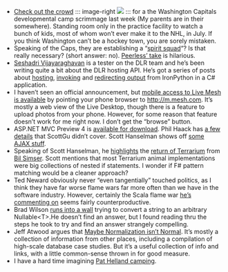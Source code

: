 -   [Check out the crowd](http://peerlessprognosticator.blogspot.com/2008/07/sro-at-kcidevelopment-camp-closes.html)
	::: image-right
	[![](http://image.devhawk.net/blog-content/20080717-morning-coffee-169/071208_development_camp009.JPG)](http://peerlessprognosticator.blogspot.com/2008/07/sro-at-kcidevelopment-camp-closes.html)
	:::
	for a the Washington Capitals developmental camp scrimmage last week
    (My parents are in their somewhere). Standing room only in the
    practice facility to watch a bunch of kids, most of whom won’t ever
    make it to the NHL, in July. If you think Washington can’t be a
    hockey town, you are sorely mistaken.
-   Speaking of the Caps, they are establishing a “[spirit
    squad](http://capitals.nhl.com/team/app/?service=page&page=NHLPage&id=23007)“?
    Is that really necessary? (short answer: no). [Peerless’
    take](http://peerlessprognosticator.blogspot.com/2008/07/weve-got-spirit-how-bout-you.html)
    is hilarious.
-   [Seshadri Vijayaraghavan](http://blogs.msdn.com/seshadripv) is a
    tester on the DLR team and he’s been writing quite a bit about the
    DLR hosting API. He’s got a series of posts about
    [hosting](http://blogs.msdn.com/seshadripv/archive/2008/06/24/how-to-write-a-simple-dlr-host-in-c-using-hosting-api.aspx),
    [invoking](http://blogs.msdn.com/seshadripv/archive/2008/06/30/how-to-invoke-a-python-function-from-c-using-the-dlr-hosting-api.aspx)
    and [redirecting
    output](http://blogs.msdn.com/seshadripv/archive/2008/07/08/how-to-redirect-output-from-python-code-using-the-dlr-hosting-api.aspx)
    from IronPython in a C\# application.
-   I haven’t seen an official announcement, but [mobile access to Live
    Mesh is
    available](http://www.liveside.net/blogs/main/archive/2008/07/17/microsoft-opens-up-live-mesh-for-basic-mobile-access.aspx)
    by pointing your phone browser to <http://m.mesh.com>. It’s mostly a
    web view of the Live Desktop, though there is a feature to upload
    photos from your phone. However, for some reason that feature
    doesn’t work for me right now. I don’t get the “browse” button.
-   ASP.NET MVC Preview 4 is [available for
    download](http://www.codeplex.com/aspnet/Release/ProjectReleases.aspx?ReleaseId=15389).
    Phil Haack has [a few
    details](http://haacked.com/archive/2008/07/16/aspnetmvc-codeplex-preview4.aspx)
    that ScottGu didn’t cover. Scott Hanselman shows off [some AJAX
    stuff](http://feeds.feedburner.com/~r/ScottHanselman/~3/337456906/ASPNETMVCPreview4UsingAjaxAndAjaxForm.aspx).
-   Speaking of Scott Hanselman, he
    [highlights](http://www.hanselman.com/blog/LearningOpportunityNETTerrariumIsBack.aspx)
    the [return of
    Terrarium](http://weblogs.asp.net/bsimser/archive/2008/07/16/reintroducing-terrarium-now-with-2-0-goodness.aspx)
    from [Bil Simser](http://weblogs.asp.net/bsimser/default.aspx).
    Scott mentions that most Terrarium animal implementations were big
    collections of nested if statements. I wonder if F\# pattern
    matching would be a cleaner approach?
-   Ted Neward obviously never “even tangentially” touched politics, as
    I think they have far worse flame wars far more often than we have
    in the software industry. However, certainly the Scala flame war
    [he’s commenting
    on](http://blogs.tedneward.com/2008/07/16/Of+Zealotry+Idiocy+And+Etiquette.aspx)
    seems fairly counterproductive.
-   Brad Wilson [runs into a
    wall](http://bradwilson.typepad.com/blog/2008/07/creating-nullab.html)
    trying to convert a string to an arbitrary Nullable\<T\>.He doesn’t
    find an answer, but I found reading thru the steps he took to try
    and find an answer strangely compelling.
-   Jeff Atwood argues that [Maybe Normalization isn’t
    Normal](http://www.codinghorror.com/blog/archives/001152.html). It’s
    mostly a collection of information from other places, including a
    compilation of high-scale database case studies. But it’s a useful
    collection of info and links, with a little common-sense thrown in
    for good measure.
-   I have a hard time imagining [Pat Helland
    camping](http://blogs.msdn.com/pathelland/archive/2008/07/16/a-weekend-at-foo-camp.aspx).
